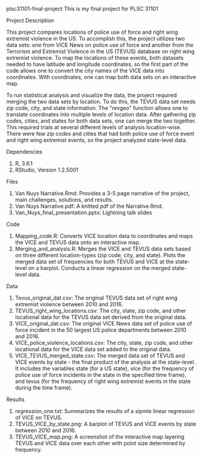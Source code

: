 plsc31101-final-project
This is my final project for PLSC 31101

Project Description

This project compares locations of police use of force and right wing extremist violence in the US. To accomplish this, the project utilizes two data sets: one from VICE News on police use of force and another from the Terrorism and Extremist Violence in the US (TEVUS) database on right wing extremist violence. To map the locations of these events, both datasets needed to have latitude and longitude coordinates, so the first part of the code allows one to convert the city names of the VICE data into coordinates. With coordinates, one can map both data sets on an interactive map. 

To run statistical analysis and visualize the data, the project required merging the two data sets by location. To do this, the TEVUS data set needs zip code, city, and state information. The "revgeo" function allows one to translate coordinates into multiple levels of location data. After gathering zip codes, cities, and states for both data sets, one can merge the two together. This required trials at several different levels of analysis location-wise. There were few zip codes and cities that had both police use of force event and right wing extremist events, so the project analyzed state-level data. 

Dependencies

1. R, 3.6.1
2. RStudio, Version 1.2.5001


Files

1. Van Nuys Narrative.Rmd: Provides a 3-5 page narrative of the project, main challenges, solutions, and results.
2. Van Nuys Narrative.pdf: A knitted pdf of the Narrative.Rmd.
3. Van_Nuys_final_presentation.pptx: Lightning talk slides

Code
1. Mapping_code.R: Converts VICE location data to coordinates and maps the VICE and TEVUS data onto an interactive map. 
2. Merging_and_analysis.R: Merges the VICE and TEVUS data sets based on three different location-types (zip code, city, and state). Plots the merged data set of frequencies for both TEVUS and VICE at the state-level on a barplot. Conducts a linear regression on the merged state-level data. 

Data
1. Tevus_original_dat.csv: The original TEVUS data set of right wing extremist violence between 2010 and 2016. 
2. TEVUS_right_wing_locations.csv: The city, state, zip code, and other locational data for the TEVUS data set derived from the original data.  
3. VICE_original_dat.csv: The original VICE News data set of police use of force incident in the 50 largest US police departments between 2010 and 2016. 
4. VICE_police_violence_locations.csv: The city, state, zip code, and other locational data for the VICE data set added to the original data. 
5. VICE_TEVUS_merged_state.csv: The merged data set of TEVUS and VICE events by state - the final product of the analysis at the state-level. It includes the variables state (for a US state), vice (for the frequency of police use of force incidents in the state in the specified time frame), and tevus (for the frequency of right wing extremist events in the state during the time frame). 

Results
1. regression_one.txt: Summarizes the results of a sipmle linear regression of VICE on TEVUS. 
2. TEVUS_VICE_by_state.png: A barplot of TEVUS and VICE events by state between 2010 and 2016. 
3. TEVUS_VICE_map.png: A screenshot of the interactive map layering TEVUS and VICE data over each other with point size determined by frequency. 
